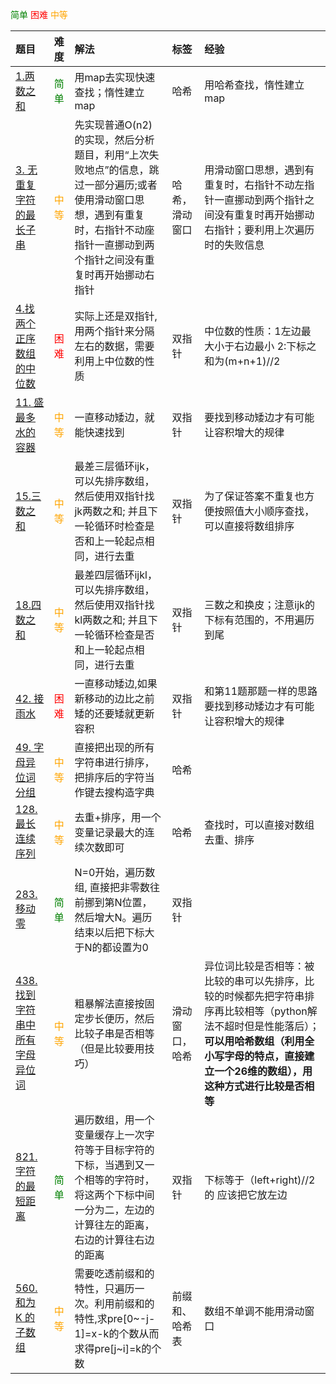 <span style="color:green">简单</span>
<span style="color:red">困难</span>
<span style="color:orange">中等</span>



|题目|难度|解法|标签|经验|
|:--------|:-----------|:-----------|:---------------|:-------|
| <a href='https://leetcode.cn/problems/two-sum/?envType=study-plan-v2&envId=top-100-liked'> 1.两数之和</a> |<span style="color:green">简单</span>| 用map去实现快速查找；惰性建立map  |   哈希      | 用哈希查找，惰性建立map
| <a href='https://leetcode.cn/problems/longest-substring-without-repeating-characters/description/?envType=study-plan-v2&envId=top-100-liked'> 3. 无重复字符的最长子串</a> |<span style="color:orange">中等</span>| 先实现普通O(n2)的实现，然后分析题目，利用“上次失败地点”的信息，跳过一部分遍历;或者使用滑动窗口思想，遇到有重复时，右指针不动座指针一直挪动到两个指针之间没有重复时再开始挪动右指针  |   哈希，滑动窗口      |用滑动窗口思想，遇到有重复时，右指针不动左指针一直挪动到两个指针之间没有重复时再开始挪动右指针；要利用上次遍历时的失败信息
| <a href='https://leetcode.cn/problems/median-of-two-sorted-arrays/'> 4.找两个正序数组的中位数</a>|<span style="color:red">困难</span> | 实际上还是双指针,用两个指针来分隔左右的数据，需要利用上中位数的性质 | 双指针  | 中位数的性质：1左边最大小于右边最小 2:下标之和为(m+n+1)//2|
| <a href='https://leetcode.cn/problems/container-with-most-water/?envType=study-plan-v2&envId=top-100-liked'> 11. 盛最多水的容器</a> | <span style="color:orange">中等</span>|  一直移动矮边，就能快速找到   | 双指针   |  要找到移动矮边才有可能让容积增大的规律
| <a href='https://leetcode.cn/problems/3sum/description/'> 15.三数之和</a> |<span style="color:orange">中等</span>| 最差三层循环ijk，可以先排序数组，然后使用双指针找jk两数之和; 并且下一轮循环时检查是否和上一轮起点相同，进行去重  | 双指针   |为了保证答案不重复也方便按照值大小顺序查找，可以直接将数组排序      |
| <a href='https://leetcode.cn/problems/4sum/description/'> 18.四数之和</a> |<span style="color:orange">中等</span>| 最差四层循环ijkl，可以先排序数组，然后使用双指针找kl两数之和; 并且下一轮循环检查是否和上一轮起点相同，进行去重  | 双指针   |  三数之和换皮；注意ijk的下标有范围的，不用遍历到尾 |
| <a href='https://leetcode.cn/problems/trapping-rain-water/?envType=study-plan-v2&envId=top-100-liked'> 42. 接雨水</a> | <span style="color:red">困难</span>|  一直移动矮边,如果新移动的边比之前矮的还要矮就更新容积   | 双指针   | 和第11题那题一样的思路  要找到移动矮边才有可能让容积增大的规律
| <a href='https://leetcode.cn/problems/group-anagrams/description/?envType=study-plan-v2&envId=top-100-liked'> 49. 字母异位词分组</a>|<span style="color:orange">中等</span>|  直接把出现的所有字符串进行排序，把排序后的字符当作键去搜构造字典    | 哈希   | 
| <a href='https://leetcode.cn/problems/longest-consecutive-sequence/description/?envType=study-plan-v2&envId=top-100-liked'> 128. 最长连续序列</a> | <span style="color:orange">中等</span>|  去重+排序，用一个变量记录最大的连续次数即可    | 哈希   |  查找时，可以直接对数组去重、排序
| <a href='https://leetcode.cn/problems/move-zeroes/description/?envType=study-plan-v2&envId=top-100-liked'> 283.移动零</a> | <span style="color:green">简单</span>|  N=0开始，遍历数组, 直接把非零数往前挪到第N位置，然后增大N。遍历结束以后把下标大于N的都设置为0   |  双指针  |  
| <a href='https://leetcode.cn/problems/find-all-anagrams-in-a-string/description/?envType=study-plan-v2&envId=top-100-liked'> 438. 找到字符串中所有字母异位词 </a> | <span style="color:orange">中等</span>|  粗暴解法直接按固定步长便历，然后比较子串是否相等（但是比较要用技巧）    |  滑动窗口，哈希  | 异位词比较是否相等：被比较的串可以先排序，比较的时候都先把字符串排序再比较相等（python解法不超时但是性能落后）； **可以用哈希数组（利用全小写字母的特点，直接建立一个26维的数组），用这种方式进行比较是否相等**
| <a href='https://leetcode.cn/problems/shortest-distance-to-a-character/description/'> 821. 字符的最短距离 </a> | <span style="color:green">简单</span>|  遍历数组，用一个变量缓存上一次字符等于目标字符的下标，当遇到又一个相等的字符时，将这两个下标中间一分为二，左边的计算往左的距离，右边的计算往右边的距离   | 双指针 |   下标等于（left+right)//2的 应该把它放左边 
| <a href='https://leetcode.cn/problems/subarray-sum-equals-k/description/?envType=study-plan-v2&envId=top-100-liked'> 560. 和为 K 的子数组 </a> | <span style="color:orange">中等</span> |  需要吃透前缀和的特性，只遍历一次。利用前缀和的特性,求pre[0~-j-1]=x-k的个数从而求得pre[j~i]=k的个数 | 前缀和、哈希表 |   数组不单调不能用滑动窗口

